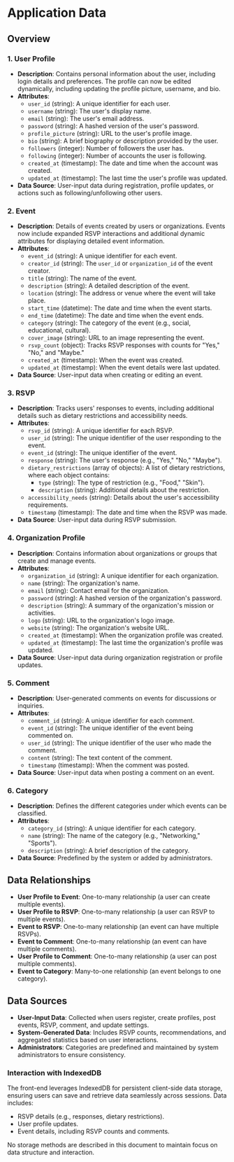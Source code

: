 # Application Data 

## Overview

### 1. User Profile

- **Description**: Contains personal information about the user, including login details and preferences. The profile can now be edited dynamically, including updating the profile picture, username, and bio.
- **Attributes**:
  - `user_id` (string): A unique identifier for each user.
  - `username` (string): The user's display name.
  - `email` (string): The user's email address.
  - `password` (string): A hashed version of the user's password.
  - `profile_picture` (string): URL to the user's profile image.
  - `bio` (string): A brief biography or description provided by the user.
  - `followers` (integer): Number of followers the user has.
  - `following` (integer): Number of accounts the user is following.
  - `created_at` (timestamp): The date and time when the account was created.
  - `updated_at` (timestamp): The last time the user's profile was updated.
- **Data Source**: User-input data during registration, profile updates, or actions such as following/unfollowing other users.

### 2. Event

- **Description**: Details of events created by users or organizations. Events now include expanded RSVP interactions and additional dynamic attributes for displaying detailed event information.
- **Attributes**:
  - `event_id` (string): A unique identifier for each event.
  - `creator_id` (string): The `user_id` or `organization_id` of the event creator.
  - `title` (string): The name of the event.
  - `description` (string): A detailed description of the event.
  - `location` (string): The address or venue where the event will take place.
  - `start_time` (datetime): The date and time when the event starts.
  - `end_time` (datetime): The date and time when the event ends.
  - `category` (string): The category of the event (e.g., social, educational, cultural).
  - `cover_image` (string): URL to an image representing the event.
  - `rsvp_count` (object): Tracks RSVP responses with counts for "Yes," "No," and "Maybe."
  - `created_at` (timestamp): When the event was created.
  - `updated_at` (timestamp): When the event details were last updated.
- **Data Source**: User-input data when creating or editing an event.

### 3. RSVP

- **Description**: Tracks users' responses to events, including additional details such as dietary restrictions and accessibility needs.
- **Attributes**:
  - `rsvp_id` (string): A unique identifier for each RSVP.
  - `user_id` (string): The unique identifier of the user responding to the event.
  - `event_id` (string): The unique identifier of the event.
  - `response` (string): The user's response (e.g., "Yes," "No," "Maybe").
  - `dietary_restrictions` (array of objects): A list of dietary restrictions, where each object contains:
    - `type` (string): The type of restriction (e.g., "Food," "Skin").
    - `description` (string): Additional details about the restriction.
  - `accessibility_needs` (string): Details about the user's accessibility requirements.
  - `timestamp` (timestamp): The date and time when the RSVP was made.
- **Data Source**: User-input data during RSVP submission.

### 4. Organization Profile

- **Description**: Contains information about organizations or groups that create and manage events.
- **Attributes**:
  - `organization_id` (string): A unique identifier for each organization.
  - `name` (string): The organization's name.
  - `email` (string): Contact email for the organization.
  - `password` (string): A hashed version of the organization's password.
  - `description` (string): A summary of the organization's mission or activities.
  - `logo` (string): URL to the organization's logo image.
  - `website` (string): The organization's website URL.
  - `created_at` (timestamp): When the organization profile was created.
  - `updated_at` (timestamp): The last time the organization's profile was updated.
- **Data Source**: User-input data during organization registration or profile updates.

### 5. Comment

- **Description**: User-generated comments on events for discussions or inquiries.
- **Attributes**:
  - `comment_id` (string): A unique identifier for each comment.
  - `event_id` (string): The unique identifier of the event being commented on.
  - `user_id` (string): The unique identifier of the user who made the comment.
  - `content` (string): The text content of the comment.
  - `timestamp` (timestamp): When the comment was posted.
- **Data Source**: User-input data when posting a comment on an event.

### 6. Category

- **Description**: Defines the different categories under which events can be classified.
- **Attributes**:
  - `category_id` (string): A unique identifier for each category.
  - `name` (string): The name of the category (e.g., "Networking," "Sports").
  - `description` (string): A brief description of the category.
- **Data Source**: Predefined by the system or added by administrators.

## Data Relationships

- **User Profile to Event**: One-to-many relationship (a user can create multiple events).
- **User Profile to RSVP**: One-to-many relationship (a user can RSVP to multiple events).
- **Event to RSVP**: One-to-many relationship (an event can have multiple RSVPs).
- **Event to Comment**: One-to-many relationship (an event can have multiple comments).
- **User Profile to Comment**: One-to-many relationship (a user can post multiple comments).
- **Event to Category**: Many-to-one relationship (an event belongs to one category).

## Data Sources

- **User-Input Data**: Collected when users register, create profiles, post events, RSVP, comment, and update settings.
- **System-Generated Data**: Includes RSVP counts, recommendations, and aggregated statistics based on user interactions.
- **Administrators**: Categories are predefined and maintained by system administrators to ensure consistency. 

### Interaction with IndexedDB

The front-end leverages IndexedDB for persistent client-side data storage, ensuring users can save and retrieve data seamlessly across sessions. Data includes:
- RSVP details (e.g., responses, dietary restrictions).
- User profile updates.
- Event details, including RSVP counts and comments.

No storage methods are described in this document to maintain focus on data structure and interaction.
